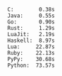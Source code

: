     C:        0.38s
    Java:     0.55s
    Go:       0.90s
    Rust:     1.29s
    LuaJit:   2.19s
    Haskell:  8.97s
    Lua:     22.87s
    Ruby:    22.13s
    PyPy:    30.68s
    Python:  73.57s

